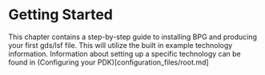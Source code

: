 # Getting Started 

This chapter contains a step-by-step guide to installing BPG and producing your first gds/lsf file. This will utilize
 the built in example technology information. Information about setting up a specific technology can be found in 
 (Configuring your PDK)[configuration_files/root.md]